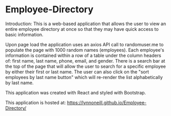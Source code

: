 # Employee-Directory

Introduction:  This is a web-based application that allows the user to view an entire employee directory at once so that they may have quick access to basic information.

Upon page load the application uses an axios API call to randomuser.me to populate the page with 1000 random names (employees).  Each employee's information is contained within a row of a table under the column headers of: first name, last name, phone, email, and gender.  There is a search bar at the top of the page that will allow the user to search for a specific employee by either their first or last name.  The user can also click on the "sort employees by last name button" which will re-render the list alphabetically by last name.

This application was created with React and styled with Bootstrap.


This application is hosted at: https://lynnoneill.github.io/Employee-Directory/ 


    